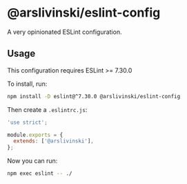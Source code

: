 # @arslivinski/eslint-config

A very opinionated ESLint configuration.

## Usage

This configuration requires ESLint >= 7.30.0

To install, run:

```sh
npm install -D eslint@^7.30.0 @arslivinski/eslint-config
```

Then create a `.eslintrc.js`:

```js
'use strict';

module.exports = {
  extends: ['@arslivinski'],
};
```

Now you can run:

```sh
npm exec eslint -- ./
```
